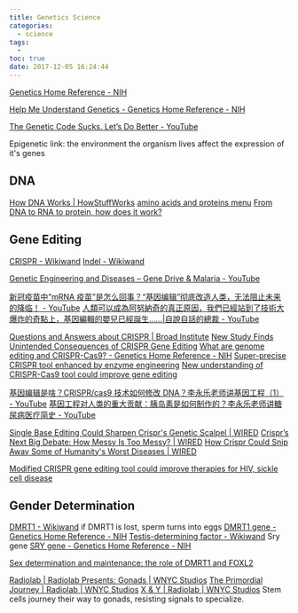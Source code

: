 ```yaml
---
title: Genetics Science
categories:
  - science
tags:
  -
toc: true
date: 2017-12-05 16:24:44
---
```


[Genetics Home Reference - NIH](https://ghr.nlm.nih.gov/)

[Help Me Understand Genetics - Genetics Home Reference - NIH](https://ghr.nlm.nih.gov/primer)

[The Genetic Code Sucks. Let’s Do Better - YouTube](https://www.youtube.com/watch?v=9j7oEuFrGz4)

Epigenetic link: the environment the organism lives affect the expression of it's genes

## DNA

[How DNA Works | HowStuffWorks](https://science.howstuffworks.com/life/cellular-microscopic/dna.htm/printable)
[amino acids and proteins menu](https://www.chemguide.co.uk/organicprops/aminoacidmenu.html)
[From DNA to RNA to protein, how does it work?](https://science-explained.com/theory/dna-rna-and-protein/)

## Gene Editing

[CRISPR - Wikiwand](https://www.wikiwand.com/en/CRISPR)
[Indel - Wikiwand](https://www.wikiwand.com/en/Indel)

[Genetic Engineering and Diseases – Gene Drive & Malaria - YouTube](https://www.youtube.com/watch?v=TnzcwTyr6cE)

[新冠疫苗中“mRNA 疫苗”是怎么回事？“基因编辑”彻底改造人类，无法阻止未来的降临！ - YouTube](https://www.youtube.com/watch?v=lQyjO2KFetY)
[人類可以成為阿努納奇的真正原因，我們已經站到了技術大爆炸的奇點上，基因編輯的嬰兒已經誕生……|自說自話的總裁 - YouTube](https://www.youtube.com/watch?v=8ylUQcJTDdc)

[Questions and Answers about CRISPR | Broad Institute](https://www.broadinstitute.org/what-broad/areas-focus/project-spotlight/questions-and-answers-about-crispr)
[New Study Finds Unintended Consequences of CRISPR Gene Editing](https://gizmodo.com/new-study-finds-unintended-consequences-of-crispr-gene-1827692218/amp)
[What are genome editing and CRISPR-Cas9? - Genetics Home Reference - NIH](https://ghr.nlm.nih.gov/primer/genomicresearch/genomeediting)
[Super-precise CRISPR tool enhanced by enzyme engineering](https://www.nature.com/articles/d41586-020-00340-w)
[New understanding of CRISPR-Cas9 tool could improve gene editing](https://phys.org/news/2020-07-crispr-cas9-tool-gene.amp)

[基因编辑是啥？CRISPR/cas9 技术如何修改 DNA？李永乐老师讲基因工程（1） - YouTube](https://www.youtube.com/watch?v=o1MdiW5UZh0)
[基因工程对人类的重大贡献：胰岛素是如何制作的？李永乐老师讲糖尿病医疗简史 - YouTube](https://www.youtube.com/watch?v=2UtZHz3OfJg)

[Single Base Editing Could Sharpen Crispr's Genetic Scalpel | WIRED](https://www.wired.com/story/new-science-could-sharpen-crisprs-gene-editing-scalpel/)
[Crispr’s Next Big Debate: How Messy Is Too Messy? | WIRED](https://www.wired.com/2017/06/crispr-mutations/)
[How Crispr Could Snip Away Some of Humanity's Worst Diseases | WIRED](https://www.wired.com/2017/05/crispr-snip-away-humanitys-worst-diseases/)

[Modified CRISPR gene editing tool could improve therapies for HIV, sickle cell disease](https://phys.org/news/2019-11-crispr-gene-tool-therapies-hiv.amp)

## Gender Determination

[DMRT1 - Wikiwand](https://www.wikiwand.com/en/DMRT1) if DMRT1 is lost, sperm turns into eggs
[DMRT1 gene - Genetics Home Reference - NIH](https://ghr.nlm.nih.gov/gene/DMRT1)
[Testis-determining factor - Wikiwand](https://www.wikiwand.com/en/Testis-determining_factor) Sry gene
[SRY gene - Genetics Home Reference - NIH](https://ghr.nlm.nih.gov/gene/SRY)

[Sex determination and maintenance: the role of DMRT1 and FOXL2](https://www.ncbi.nlm.nih.gov/pmc/articles/PMC5676419/)

[Radiolab | Radiolab Presents: Gonads | WNYC Studios](https://www.wnycstudios.org/shows/radiolab/projects/radiolab-presents-gonads)
[The Primordial Journey | Radiolab | WNYC Studios](https://www.wnycstudios.org/story/theprimordialjourney/)
[X & Y | Radiolab | WNYC Studios](https://www.wnycstudios.org/story/gonads-xy)
Stem cells journey their way to gonads, resisting signals to specialize.
